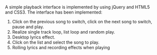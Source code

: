 A simple playback interface is implemented by using jQuery and HTML5 and CSS3.
 The interface has been implemented: 
1. Click on the previous song to switch, click on the next song to switch, pause and play.
2. Realize single track loop, list loop and random play. 
3. Desktop lyrics effect.
4. Click on the list and select the song to play.
5. Rolling lyrics and recording effects when playing